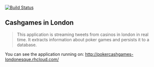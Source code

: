 [![Build Status](https://travis-ci.org/Stefata/cashgames-london.svg?branch=master)](https://travis-ci.org/Stefata/cashgames-london)

## Cashgames in London

>This application is streaming tweets from casinos in london in real time.
>It extracts information about poker games and persists it to a database.

You can see the application running on: http://pokercashgames-londonesque.rhcloud.com/

